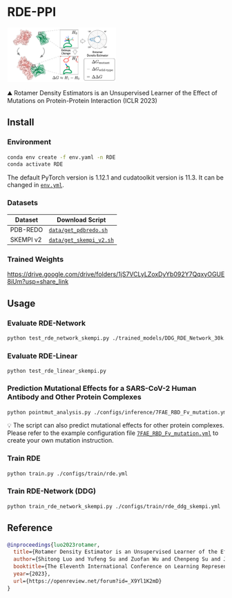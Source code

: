 # RDE-PPI
<img src="./assets/cover.png" alt="cover" style="width:50%;" />

:mountain: Rotamer Density Estimators is an Unsupervised Learner of the Effect of Mutations on Protein-Protein Interaction (ICLR 2023)

## Install

### Environment

```bash
conda env create -f env.yaml -n RDE
conda activate RDE
```

The default PyTorch version is 1.12.1 and cudatoolkit version is 11.3. It can be changed in [`env.yml`](./env.yml).

### Datasets

| Dataset   | Download Script                                    |
| --------- | -------------------------------------------------- |
| PDB-REDO  | [`data/get_pdbredo.sh`](./data/get_pdbredo.sh)     |
| SKEMPI v2 | [`data/get_skempi_v2.sh`](./data/get_skempi_v2.sh) |

### Trained Weights

https://drive.google.com/drive/folders/1jS7VCLyLZoxDyYb092Y7QqxyOGUE8iUm?usp=share_link

## Usage

### Evaluate RDE-Network

```bash
python test_rde_network_skempi.py ./trained_models/DDG_RDE_Network_30k.pt
```

### Evaluate RDE-Linear

```
python test_rde_linear_skempi.py
```

### Prediction Mutational Effects for a SARS-CoV-2 Human Antibody and Other Protein Complexes

```bash
python pointmut_analysis.py ./configs/inference/7FAE_RBD_Fv_mutation.yml
```

💡 The script can also predict mutational effects for other protein complexes. Please refer to the example configuration file  [`7FAE_RBD_Fv_mutation.yml`](./configs/inference/7FAE_RBD_Fv_mutation.yml) to create your own mutation instruction.

### Train RDE

```bash
python train.py ./configs/train/rde.yml
```

### Train RDE-Network (DDG)

```bash
python train_rde_network_skempi.py ./configs/train/rde_ddg_skempi.yml
```

## Reference

```bibtex
@inproceedings{luo2023rotamer,
  title={Rotamer Density Estimator is an Unsupervised Learner of the Effect of Mutations on Protein-Protein Interaction},
  author={Shitong Luo and Yufeng Su and Zuofan Wu and Chenpeng Su and Jian Peng and Jianzhu Ma},
  booktitle={The Eleventh International Conference on Learning Representations },
  year={2023},
  url={https://openreview.net/forum?id=_X9Yl1K2mD}
}
```

